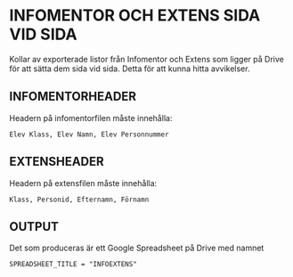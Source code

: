 # INFOMENTOR OCH EXTENS SIDA VID SIDA
Kollar av exporterade listor från Infomentor och Extens som ligger på Drive för att sätta dem sida vid sida. Detta för att kunna hitta avvikelser. 

## INFOMENTORHEADER
Headern på infomentorfilen måste innehålla:

``` Elev Klass, Elev Namn, Elev Personnummer ```

## EXTENSHEADER
Headern på extensfilen måste innehålla:

``` Klass, Personid, Efternamn, Förnamn ```

## OUTPUT
Det som produceras är ett Google Spreadsheet på Drive med namnet

```SPREADSHEET_TITLE = "INFOEXTENS"```

